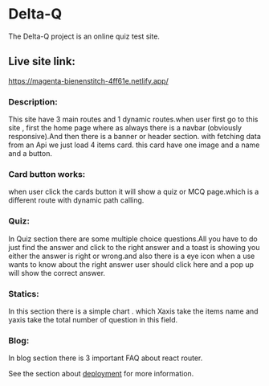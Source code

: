 # Delta-Q
The Delta-Q project is an online quiz test site.

## Live site link: 
https://magenta-bienenstitch-4ff61e.netlify.app/

### Description:
 This site have 3 main routes and 1 dynamic routes.when user first go to this site , first the home page where as always there is a navbar (obviously responsive).And then there is a banner or header section. with fetching data from an Api we just load 4 items card. this card have one image and a name and a button.


### Card button works:

when user click the cards button it will show a quiz or MCQ page.which is a different route with dynamic path calling.

### Quiz:

In Quiz section there are some multiple choice questions.All you have to do just find the answer and click to the right answer and a toast is showing you either the answer is right or wrong.and also there is a eye icon when a use wants to know about the right answer user should click here and a pop up will show the correct answer.

### Statics:
In this section there is a simple chart . which Xaxis take the items name and yaxis take the total number of question in this field.

### Blog:
In blog section there is 3 important FAQ about react router.


See the section about [deployment](https://facebook.github.io/create-react-app/docs/deployment) for more information.

